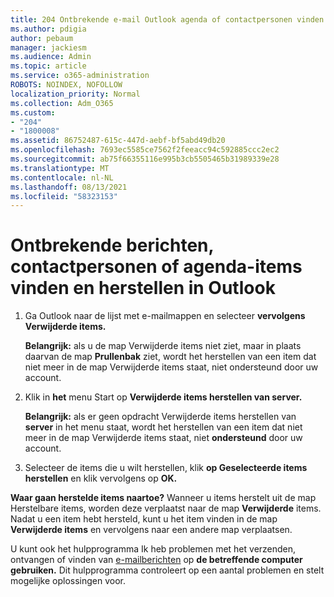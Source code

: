 ```yaml
---
title: 204 Ontbrekende e-mail Outlook agenda of contactpersonen vinden of herstellen
ms.author: pdigia
author: pebaum
manager: jackiesm
ms.audience: Admin
ms.topic: article
ms.service: o365-administration
ROBOTS: NOINDEX, NOFOLLOW
localization_priority: Normal
ms.collection: Adm_O365
ms.custom:
- "204"
- "1800008"
ms.assetid: 86752487-615c-447d-aebf-bf5abd49db20
ms.openlocfilehash: 7693ec5585ce7562f2feeacc94c592885ccc2ec2
ms.sourcegitcommit: ab75f66355116e995b3cb5505465b31989339e28
ms.translationtype: MT
ms.contentlocale: nl-NL
ms.lasthandoff: 08/13/2021
ms.locfileid: "58323153"
---
```

# <a name="how-to-find-and-recover-missing-messages-contacts-or-calendar-items-in-outlook"></a>Ontbrekende berichten, contactpersonen of agenda-items vinden en herstellen in Outlook

1. Ga Outlook naar de lijst met e-mailmappen en selecteer **vervolgens Verwijderde items.** 

    **Belangrijk:** als u de  map Verwijderde items niet ziet, maar in plaats daarvan de map **Prullenbak** ziet,  wordt het herstellen van een item dat niet meer in de map Verwijderde items staat, niet ondersteund door uw account.

2. Klik in **het** menu Start op **Verwijderde items herstellen van server.** 

    **Belangrijk:** als er geen opdracht Verwijderde items herstellen van **server** in het menu staat, wordt het herstellen van een item dat niet meer in de map Verwijderde items staat, niet **ondersteund** door uw account.

3. Selecteer de items die u wilt herstellen, klik **op Geselecteerde items herstellen** en klik vervolgens op **OK.**

**Waar gaan herstelde items naartoe?** Wanneer u items herstelt uit de map Herstelbare items, worden deze verplaatst naar de map **Verwijderde** items. Nadat u een item hebt hersteld, kunt u het item vinden in de map **Verwijderde items** en vervolgens naar een andere map verplaatsen.

U kunt ook het hulpprogramma Ik heb problemen met het verzenden, ontvangen of vinden van [e-mailberichten](https://aka.ms/SaRA-OutlookSendReceive) op **de betreffende computer gebruiken.** Dit hulpprogramma controleert op een aantal problemen en stelt mogelijke oplossingen voor.

